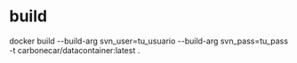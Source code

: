 # build
docker build --build-arg svn_user=tu_usuario --build-arg svn_pass=tu_pass -t carbonecar/datacontainer:latest .
